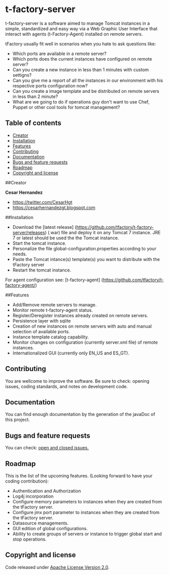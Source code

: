 # t-factory-server

t-factory-server is a software aimed to manage Tomcat instances in a simple, standardized  and easy way via a Web Graphic User Interface that interact with agents (t-Factory-Agent) installed on remote servers.

tFactory usually fit well in scenarios when you hate to ask questions like:
* Which ports are available in a remote server?
* Which ports does the current instances have configured on remote server?
* Can you create a new instance in less than 1 minutes with custom settigns?
* Can you give me a report of all the instances in our environment with his respective ports configuration now?
* Can you create a image template and be distributed on remote servers in less than 2 minute?
* What are we going to do if operations guy don't want to use Chef, Puppet or other cool tools for tomcat management?


## Table of contents
* [Creator](#creator)
* [Installation](#installation)
* [Features](#features)
* [Contributing](#contributing)
* [Documentation](#documentation)
* [Bugs and feature requests](#bugs-and-feature-requests)
* [Roadmap](#roadmap)
* [Copyright and license](#copyright-and-license)


##Creator

**Cesar Hernandez**

* <https://twitter.com/CesarHgt>
* <https://cesarhernandezgt.blogspot.com> 

##Installation
* Download the [latest release] (https://github.com/tfactory/t-factory-server/releases) (.war) file and deploy it on any Tomcat 7 instance. JRE 7 or latest should be used the the Tomcat instance.
* Start the tomcat instance.
* Personalize the file global-configuration.properties according to your needs.
* Paste the Tomcat intance(s) template(s) you want to distribute with the tFactory server
* Restart the tomcat instance.

For agent configuration see: [t-factory-agent] (https://github.com/tfactory/t-factory-agent/) 


##Features


* Add/Remove remote servers to manage.
* Monitor remote t-factory-agent status.
* Register/Deregister instances already created on remote servers.
* Persistence layer with sqlite
* Creation of new instances on remote servers with auto and manual selection of available ports.
* Instance template catalog capability.
* Monitor changes on configuration (currently server.xml file) of remote instances.
* Internationalized GUI (currently only EN_US and ES_GT).

## Contributing
You are wellcome to improve the software. Be sure to check: opening issues, coding standards, and notes on development code.

## Documentation
You can find enough documentation by the generation of the javaDoc of this project.

## Bugs and feature requests
You can check: [open and closed issues.](https://github.com/tfactory/t-factory-server/issues/new)

## Roadmap
This is the list of the upcoming features. (Looking forward to have your coding contribution):
* Authentication and Authorization 
* Log4j incorporation
* Configure memory parameters to instances when they are created from the tFactory server.
* Configure jmx port parameter to instances when they are created from the tFactory server.
* Datasource managements.
* GUI edition of global configurations.
* Ability to create groups of servers or instance to trigger global start and stop operations.


## Copyright and license
Code released under [Apache License Version 2.0](http://www.apache.org/licenses/LICENSE-2.0).


